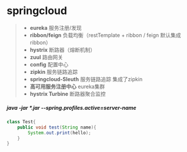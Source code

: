  
 
# springcloud

>- **eureka**          服务注册/发现
>- **ribbon/feign**    负载均衡（restTemplate + ribbon / feign 默认集成ribbon）
>- **hystrix**         断路器（熔断机制）
>- **zuul**            路由网关
>- **config**          配置中心
>- **zipkin**          服务链路追踪
>- **springcloud-Sleuth**   服务链路追踪 集成了zipkin
>- **高可用服务注册中心**    eureka集群
>- **hystrix Turbine**      断路器聚合监控


##### java -jar *.jar --spring.profiles.active=server-name

```java
class Test{
    public void test(String name){
        System.out.print(hello);
    }
}
```
